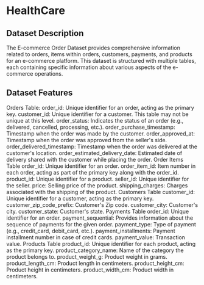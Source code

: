 # HealthCare

## Dataset Description
The E-commerce Order Dataset provides comprehensive information related to orders, items within orders, customers, payments, and products for an e-commerce platform. This dataset is structured with multiple tables, each containing specific information about various aspects of the e-commerce operations.

## Dataset Features
Orders Table:
order_id: Unique identifier for an order, acting as the primary key.
customer_id: Unique identifier for a customer. This table may not be unique at this level.
order_status: Indicates the status of an order (e.g., delivered, cancelled, processing, etc.).
order_purchase_timestamp: Timestamp when the order was made by the customer.
order_approved_at: Timestamp when the order was approved from the seller's side.
order_delivered_timestamp: Timestamp when the order was delivered at the customer's location.
order_estimated_delivery_date: Estimated date of delivery shared with the customer while placing the order.
Order Items Table
order_id: Unique identifier for an order.
order_item_id: Item number in each order, acting as part of the primary key along with the order_id.
product_id: Unique identifier for a product.
seller_id: Unique identifier for the seller.
price: Selling price of the product.
shipping_charges: Charges associated with the shipping of the product.
Customers Table
customer_id: Unique identifier for a customer, acting as the primary key.
customer_zip_code_prefix: Customer's Zip code.
customer_city: Customer's city.
customer_state: Customer's state.
Payments Table
order_id: Unique identifier for an order.
payment_sequential: Provides information about the sequence of payments for the given order.
payment_type: Type of payment (e.g., credit_card, debit_card, etc.).
payment_installments: Payment installment number in case of credit cards.
payment_value: Transaction value.
Products Table
product_id: Unique identifier for each product, acting as the primary key.
product_category_name: Name of the category the product belongs to.
product_weight_g: Product weight in grams.
product_length_cm: Product length in centimeters.
product_height_cm: Product height in centimeters.
product_width_cm: Product width in centimeters.
